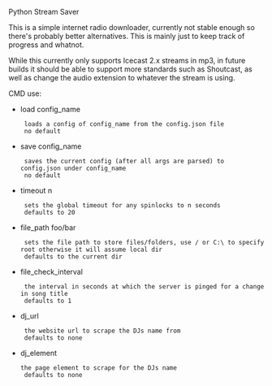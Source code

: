Python Stream Saver

This is a simple internet radio downloader, currently not stable enough so there's probably better alternatives. This is mainly just to keep track of progress and whatnot.

While this currently only supports Icecast 2.x streams in mp3, in future builds it should be able to support more standards such as Shoutcast, as well as change the
audio extension to whatever the stream is using.

CMD use:
+	load config_name


		 loads a config of config_name from the config.json file
		 no default
+	save config_name


		 saves the current config (after all args are parsed) to config.json under config_name
		 no default
+	timeout n



		 sets the global timeout for any spinlocks to n seconds
		 defaults to 20
+	file_path foo/bar



         sets the file path to store files/folders, use / or C:\ to specify root otherwise it will assume local dir
		 defaults to the current dir
+	file_check_interval



		 the interval in seconds at which the server is pinged for a change in song title
		 defaults to 1
+	dj_url



		 the website url to scrape the DJs name from
		 defaults to none
+	dj_element



		the page element to scrape for the DJs name
		 defaults to none

